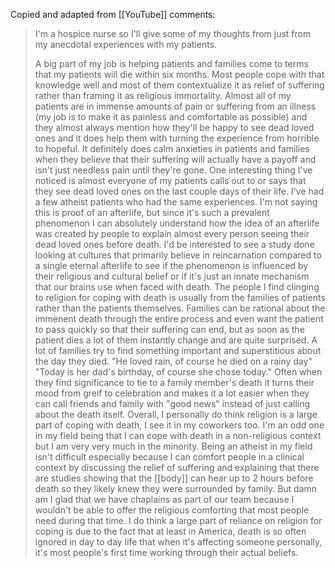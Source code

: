 Copied and adapted from [[YouTube]] comments:

>I'm a hospice nurse so I'll give some of my thoughts from just from my anecdotal experiences with my patients. 
>
>A big part of my job is helping patients and families come to terms that my patients will die within six months. Most people cope with that knowledge well and most of them contextualize it as relief of suffering rather than framing it as religious immortality. Almost all of my patients are in immense amounts of pain or suffering from an illness (my job is to make it as painless and comfortable as possible) and they almost always mention how they'll be happy to see dead loved ones and it does help them with turning the experience from horrible to hopeful. It definitely does calm anxieties in patients and families when they believe that their suffering will actually have a payoff and isn't just needless pain until they're gone. One interesting thing I've noticed is almost everyone of my patients calls out to or says that they see dead loved ones on the last couple days of their life. I've had a few atheist patients who had the same experiences. I'm not saying this is proof of an afterlife, but since it's such a prevalent phenomenon I can absolutely understand how the idea of an afterlife was created by people to explain almost every person seeing their dead loved ones before death. I'd be interested to see a study done looking at cultures that primarily believe in reincarnation compared to a single eternal afterlife to see if the phenomenon is influenced by their religious and cultural belief or if it's just an innate mechanism that our brains use when faced with death. The people I find clinging to religion for coping with death is usually from the families of patients rather than the patients themselves. Families can be rational about the immenent death through the entire process and even want the patient to pass quickly so that their suffering can end, but as soon as the patient dies a lot of them instantly change and are quite surprised. A lot of families try to find something important and superstitious about the day they died. "He loved rain, of course he died on a rainy day" "Today is her dad's birthday, of course she chose today." Often when they find significance to tie to a family member's death it turns their mood from greif to celebration and makes it a lot easier when they can call friends and family with "good news" instead of just calling about the death itself. Overall, I personally do think religion is a large part of coping with death, I see it in my coworkers too. I'm an odd one in my field being that I can cope with death in a non-religious context but I am very very much in the minority. Being an atheist in my field isn't difficult especially because I can comfort people in a clinical context by discussing the relief of suffering and explaining that there are studies showing that the [[body]] can hear up to 2 hours before death so they likely knew they were surrounded by family. But damn am I glad that we have chaplains as part of our team because I wouldn't be able to offer the religious comforting that most people need during that time. I do think a large part of reliance on religion for coping is due to the fact that at least in America, death is so often ignored in day to day life that when it's affecting someone personally, it's most people's first time working through their actual beliefs.